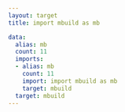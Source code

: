 ```yaml
---
layout: target
title: import mbuild as mb

data:
  alias: mb
  count: 11
  imports:
  - alias: mb
    count: 11
    import: import mbuild as mb
    target: mbuild
  target: mbuild
---
```

